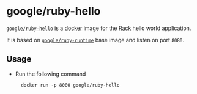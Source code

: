# google/ruby-hello

[`google/ruby-hello`](https://index.docker.io/u/google/ruby-hello) is a [docker](https://docker.io) image for the [Rack](http://http://rack.github.io/) hello world application.

It is based on [`google/ruby-runtime`](https://index.docker.io/u/google/ruby-runtime) base image and listen on port `8080`.

## Usage

- Run the following command

        docker run -p 8080 google/ruby-hello

